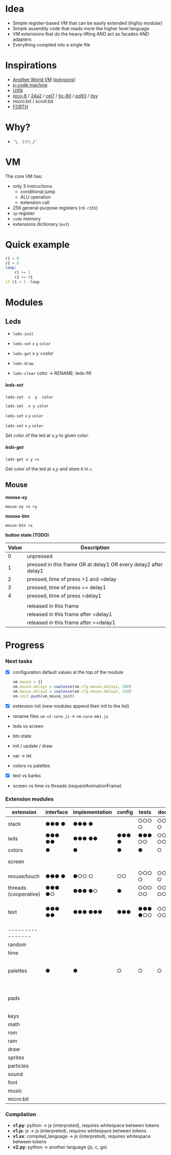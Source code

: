 # Idea

- Simple register-based VM that can be easily extended (highly modular)
- Simple assembly code that reads more like higher level language
- VM extensions that do the heavy-lifting AND act as facades AND adapters
- Everything compiled into a single file



# Inspirations

- [Another World VM](https://fabiensanglard.net/anotherWorld_code_review/) ([polygons](https://fabiensanglard.net/another_world_polygons/))
- [p-code machine](https://en.wikipedia.org/wiki/P-code_machine)
- [UXN](https://100r.co/site/uxn.html)
- [pico-8](https://www.lexaloffle.com/dl/docs/pico-8_manual.html) / [24a2](https://24a2.routley.io) / [cel7](https://rxi.itch.io/cel7) / [tic-80](https://tic80.com/learn) / [pq93](https://transmutrix.itch.io/pq93) / [itsy](https://github.com/mobarski/itsy)
- micro:bit / scroll:bit
- [FORTH](https://www.forth.com/starting-forth/1-forth-stacks-dictionary/)



# Why?

- `¯\_ (ツ)_/¯`



# VM

The core VM has:

- only 3 instructions:
  - conditional jump
  - ALU operation
  - extension call
- 256 general-purpose registers (`r0-r255`)
- `ip` register
-  `code` memory
- extensions dictionary (`ext`)



# Quick example

```asm
r1 = 0
r2 = 0
loop:
    r1 += 1
    r2 += r1
if r1 < 5 :loop
```



# Modules

## Leds

- `leds-init`

- `leds-set`  `x` `y` `color`

- `leds-get`  x y >color

- `leds-draw`

- `leds-clear`  color -> RENAME: leds-fill



##### leds-set

`leds-set  x  y  color`

`leds-set  x y color`

`leds-set`  `x`  `y`  `color`

`leds-set` `x` `y` `color`

Set color of the led at x,y to given color.



##### leds-get

`leds-get x y >c`

Get color of the led at x,y and store it in `c`.





## 



## Mouse

**mouse-xy**

`mouse-xy >x >y`



**mouse-btn**

`mouse-btn >s`



**button state (TODO)**

| Value | Description                                                  |
| ----- | ------------------------------------------------------------ |
| 0     | unpressed                                                    |
| 1     | pressed in this frame OR at delay1 OR every delay2 after delay1 |
| 2     | pressed, time of press >1 and <delay                         |
| 3     | pressed, time of press == delay1                             |
| 4     | pressed, time of press >delay1                               |
|       |                                                              |
|       | released in this frame                                       |
|       | released in this frame after <delay1                         |
|       | released in this frame after >=delay1                        |



# Progress

### Next tasks

- [x] configuration default values at the top of the module

  ```javascript
  vm.mouse = {}
  vm.mouse.delay1 = coalesce(vm.cfg.mouse.delay1, 500)
  vm.mouse.delay2 = coalesce(vm.cfg.mouse.delay2, 250)
  vm.init.push(vm_mouse_init)
  ```

- [x] extension init (new modules append their init to the list)

- rename files `vm-v1-core.js` -> `vm-core-mk1.js`

- leds vs screen

- btn state

- init / update / draw

- var -> let

- colors vs palettes

- [x] text vs banks

- screen vs time vs threads (requestAnimationFrame)

  

### Extension modules

| extension             | interface | implementation | config | tests   | docs    | notes                            |
| --------------------- | --------- | -------------- | ------ | ------- | ------- | -------------------------------- |
| stack                 | ●●● ●     | ●●● ●          |        | ○○○ ○   | ○○○ ○   |                                  |
| leds                  | ●●● ●●    | ●●● ●●         | ●●● ●  | ●●● ○○  | ○○○ ○○  |                                  |
| colors                | ●         | ●              | ●      | ●       | ○       |                                  |
| screen                |           |                |        |         |         | pages, blit                      |
| mouse/touch           | ●●● ●     | ●○○ ○          | ○○     | ○○○ ○   | ○○○ ○   |                                  |
| threads (cooperative) | ●●● ●○    | ●●● ●○         | ●      | ○○○ ○○  | ○○○ ○○  | run!                             |
| text                  | ●●● ●●    | ●●● ●●●        | ●●●    | ●●● ●○○ | ○○○ ○○○ | mk1 = ala 24a2<br />banks!       |
| ----------------      |           |                |        |         |         |                                  |
| random                |           |                |        |         |         |                                  |
| time                  |           |                |        |         |         |                                  |
| palettes              | ●         | ●              | ○      | ○       | ○       | embed selected palettes at build |
| pads                  |           |                |        |         |         | NES/GB style (4+2+2) x 4?        |
| keys                  |           |                |        |         |         |                                  |
| math                  |           |                |        |         |         |                                  |
| rom                   |           |                |        |         |         |                                  |
| ram                   |           |                |        |         |         |                                  |
| draw                  |           |                |        |         |         |                                  |
| sprites               |           |                |        |         |         |                                  |
| particles             |           |                |        |         |         |                                  |
| sound                 |           |                |        |         |         |                                  |
| font                  |           |                |        |         |         |                                  |
| music                 |           |                |        |         |         |                                  |
| micro:bit             |           |                |        |         |         |                                  |



### Compilation

- **v1.py**: python -> js (interpreted), requires whitespace between tokens
- **v1.js**: js -> js (interpreted), requires whitespace between tokens
- **v1.xx**: compiled_language -> js (interpreted), requires whitespace between tokens
- **v2.py**: python -> another language (js, c, go)

